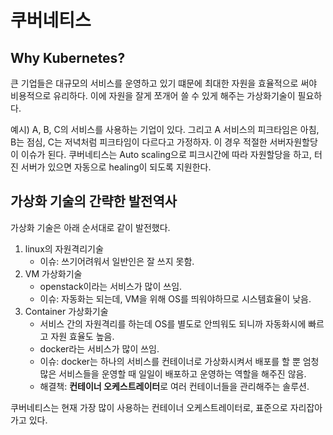 # 쿠버네티스

## Why Kubernetes?

큰 기업들은 대규모의 서비스를 운영하고 있기 떄문에 최대한 자원을 효율적으로 써야 비용적으로 유리하다. 이에 자원을 잘게 쪼개어 쓸 수 있게 해주는 가상화기술이 필요하다.

예시\) A, B, C의 서비스를 사용하는 기업이 있다. 그리고 A 서비스의 피크타임은 아침, B는 점심, C는 저녁처럼 피크타임이 다르다고 가정하자. 이 경우 적절한 서버자원할당이 이슈가 된다. 쿠버네티스는 Auto scaling으로 피크시간에 따라 자원할당을 하고, 터진 서버가 있으면 자동으로 healing이 되도록 지원한다.

## 가상화 기술의 간략한 발전역사

가상화 기술은 아래 순서대로 같이 발전했다.

1. linux의 자원격리기술
   * 이슈: 쓰기어려워서 일반인은 잘 쓰지 못함.
2. VM 가상화기술
   * openstack이라는 서비스가 많이 쓰임.
   * 이슈: 자동화는 되는데, VM을 위해 OS를 띄워야하므로 시스템효율이 낮음.
3. Container 가상화기술
   * 서비스 간의 자원격리를 하는데 OS를 별도로 안띄워도 되니까 자동화시에 빠르고 자원 효율도 높음.
   * docker라는 서비스가 많이 쓰임.
   * 이슈: docker는 하나의 서비스를 컨테이너로 가상화시켜서 배포를 할 뿐 엄청 많은 서비스들을 운영할 때 일일이 배포하고 운영하는 역할을 해주진 않음.
   * 해결책: **컨테이너 오케스트레이터**로 여러 컨테이너들을 관리해주는 솔루션.

쿠버네티스는 현재 가장 많이 사용하는 컨테이너 오케스트레이터로, 표준으로 자리잡아가고 있다.

